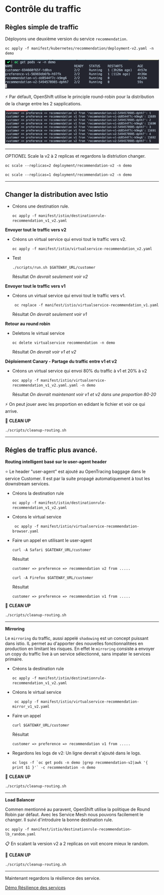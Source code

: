 # Contrôle du traffic

## Règles simple de traffic

Déployons une deuxième version du service `recommendation`.

```
oc apply -f manifest/kubernetes/recommendation/deployment-v2.yaml -n demo
```

![control-traffic-1](images/control-traffic-1.png)

:zap: Par défault, OpenShift utilise le principle round-robin pour la distribution de la charge entre les 2 sapplications.

![control-traffic-2](images/control-traffic-2.png)

---
_OPTIONEL_ Scale la v2 à 2 replicas et regardons la distriution changer.

```
oc scale --replicas=2 deployment/recommendation-v2 -n demo
```
```
oc scale --replicas=1 deployment/recommendation-v2 -n demo
```
---

## Changer la distribution avec Istio

* Créons une destination rule.
    ```
    oc apply -f manifest/istio/destinationrule-recommendation_v1_v2.yaml
    ```

__Envoyer tout le traffic vers v2__

* Créons un virtual service qui envoi tout le traffic vers v2.
    ```
    oc apply -f manifest/istio/virtualservice-recommendation_v2.yaml
    ```
* Test
    ```
    ./scripts/run.sh $GATEWAY_URL/customer
    ```

    Résultat
    _On devrait seulement voir v2_

__Envoyer tout le traffic vers v1__

* Créons un virtual service qui envoi tout le traffic vers v1.
    ```
     oc replace -f manifest/istio/virtualservice-recommendation_v1.yaml
    ```

    Résultat
    _On devrait seulement voir v1_

__Retour au round robin__
* Deletons le virtual service
    ```
    oc delete virtualservice recommendation -n demo
    ```

    Résultat
    _On devrait voir v1 et v2_

__Déploiement Canary - Partage du traffic entre v1 et v2__

* Créons un virtual service qui envoi 80% du traffic à v1 et 20% à v2
    ```
    ooc apply -f manifest/istio/virtualservice-recommendation_v1_v2.yaml.yaml -n demo
    ```

    Résultat
    _On devrait maintenant voir  v1 et v2 dans une proportion 80-20_

:zap: On peut jouer avec les proportion en edidant le fichier et voir ce qui arrive.

:construction: __CLEAN UP__
```
./scripts/cleanup-routing.sh
```

---

## Régles de traffic plus avancé.

__Routing intelligent basé sur le user-agent header__

:star: Le header "user-agent" est ajouté au OpenTracing baggage dans le service Customer. Il est par la suite propagé automatiquement à tout les downstream services.

* Créons la destination rule
    ```
    oc apply -f manifest/istio/destinationrule-recommendation_v1_v2.yaml
    ```
* Créons le virtual service
    ```
     oc apply -f manifest/istio/virtualservice-recommendation-browser.yaml
    ```

* Faire un appel en utilisant le user-agent
    ```
    curl -A Safari $GATEWAY_URL/customer
    ```

    Résultat
    ```
    customer => preference => recommendation v2 from .....
    ```

    ```
    curl -A Firefox $GATEWAY_URL/customer
    ```

    Résultat
    ```
    customer => preference => recommendation v1 from .....
    ```

:construction: __CLEAN UP__
```
./scripts/cleanup-routing.sh
```

---

__Mirroring__

Le `mirroring` du traffic, aussi appelé `shadowing` est un concept puissant dans istio. IL permet au d'apporter des nouvelles fonctionnalitées en production en limitant les risques. En effet le `mirroring` consiste a envoyer un copy du traffic live à un service sélectionné, sans impater le services primaire.

* Créons la destination rule
    ```
    oc apply -f manifest/istio/destinationrule-recommendation_v1_v2.yaml
    ```

* Créons le virtual service
    ```
     oc apply -f manifest/istio/virtualservice-recommendation-mirror_v1_v2.yaml
    ```
* Faire un appel
    ```
    curl $GATEWAY_URL/customer
    ```

    Résultat
    ```
    customer => preference => recommendation v1 from .....
    ```

* Regardons les logs de v2: Un ligne devrait s'ajouté dans le logs.
    ```
    oc logs -f `oc get pods -n demo |grep recommendation-v2|awk '{ print $1 }'` -c recommendation -n demo
    ```

:construction: __CLEAN UP__
```
./scripts/cleanup-routing.sh
```
---

__Load Balancer__

Commen mentionné au paravent, OpenShift utilise la politique de Round Robin par défaut. Avec les Service Mesh nous pouvons facilement le changer. Il suivi d'introduire la bonne destination rule.

```
oc apply -f manifest/istio/destinationrule-recommendation-lb_random.yaml
```

:clipboard: En scalant la version v2 a 2 replicas on voit encore mieux le random.

:construction: __CLEAN UP__
```
./scripts/cleanup-routing.sh
```

---
Maintenant regardons la résilience des service.

[Démo Résilience des services](resiliency.md)